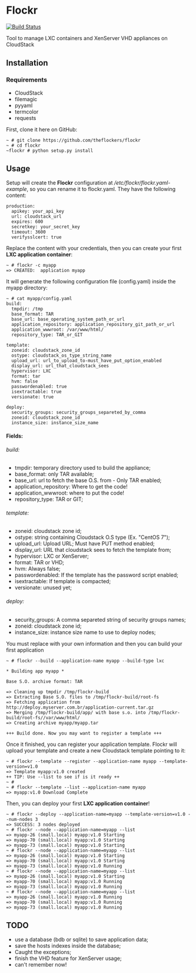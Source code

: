 # Flockr

[![Build Status](https://travis-ci.org/theflockers/flockr.svg?branch=master)](https://travis-ci.org/theflockers/flockr)

Tool to manage LXC containers and XenServer VHD appliances on CloudStack

## Installation

### Requirements

- CloudStack
- filemagic
- pyyaml
- termcolor
- requests

First, clone it here on GitHub:

```shell
~ # git clone https://github.com/theflockers/flockr
~ # cd flockr
~flockr # python setup.py install
```
## Usage

Setup will create the **Flockr** configuration at */etc/flockr/flockr.yaml-example*, so you can rename it to flockr.yaml. They have the following content:

```shell
production:
  apikey: your_api_key
  url: cloudstack_url 
  expires: 600
  secretkey: your_secret_key
  timeout: 3600
  verifysslcert: true
```

Replace the content with your credentials, then you can create your first **LXC application container**:

```shell
~ # flockr -c myapp
=> CREATED:  application myapp
```
It will generate the following configuration file  (config.yaml) inside the myapp directory:
```shell
~ # cat myapp/config.yaml
build:
  tmpdir: /tmp
  base_format: TAR
  base_url: base_operating_system_path_or_url
  application_repository: application_repository_git_path_or_url
  application_wwwroot: /var/www/html/
  repository_type: TAR_or_GIT

template:
  zoneid: cloudstack_zone_id
  ostype: cloudstack_os_type_string_name
  upload_url: url_to_upload_to-must_have_put_option_enabled
  display_url: url_that_cloudstack_sees
  hypervisor: LXC
  format: tar
  hvm: false
  passwordenabled: true
  isextractable: true
  versionate: true

deploy:
  security_groups: security_groups_separeted_by_comma
  zoneid: cloudstack_zone_id
  instance_size: instance_size_name
```

#### Fields:
###### build:
- tmpdir: temporary directory used to build the appliance;
- base_format: only TAR available;
- base_url: url to fetch the base O.S. from - Only TAR enabled;
- application_repository: Where to get the code! 
- application_wwwroot: where to put the code!
- repository_type: TAR or GIT;

###### template:
- zoneid: cloudstack zone id;
- ostype: string containing Cloudstack O.S type (Ex. "CentOS 7");
- upload_url: Upload URL; Must have PUT method enabled;
- display_url: URL that cloudstack sees to fetch the template from;
- hypervisor: LXC or XenServer;
- format: TAR or VHD;
- hvm: Always false;
- passwordenabled: If the template has the password script enabled;
- isextractable: If template is compacted;
- versionate: unused yet;

###### deploy:
- security_groups: A comma separeted string of security groups names;
- zoneid: cloudstack zone id;
- instance_size: instance size name to use to deploy nodes;

You must replace with your own information and then you can build your first application

```shell
~ # flockr --build --application-name myapp --build-type lxc

* Building app myapp *

Base S.O. archive format: TAR

=> Cleaning up tmpdir /tmp/flockr-build
=> Extracting Base S.O. files to /tmp/flockr-build/root-fs
=> Fetching application from http://deploy.myserver.com.br/application-current.tar.gz
=> Merging /tmp/flockr-build/app/ with base s.o. into /tmp/flockr-build/root-fs//var/www/html/
=> Creating archive myapp/myapp.tar

+++ Build done. Now you may want to register a template +++
```
Once it finished, you can register your application template. Flockr will upload your template and create a new
Cloudstack template pointing to it:

```shell
~ # flockr --template --register --application-name myapp --template-version=v1.0
=> Template myapp:v1.0 created 
++ TIP: Use --list to see if is it ready ++
~ #
~ # flockr --template --list --application-name myapp
=> myapp:v1.0 Download Complete
```
Then, you can deploy your first **LXC application container**!

```shell
~ # flockr --deploy --application-name=myapp --template-version=v1.0 --num-nodes 3
=> SUCCESS: 3 nodes deployed
~ # flockr --node --application-name=myapp --list
=> myapp-26 (small.local) myapp:v1.0 Starting
=> myapp-70 (small.local) myapp:v1.0 Starting
=> myapp-73 (small.local) myapp:v1.0 Starting
~ # flockr --node --application-name=myapp --list
=> myapp-26 (small.local) myapp:v1.0 Starting
=> myapp-70 (small.local) myapp:v1.0 Starting
=> myapp-73 (small.local) myapp:v1.0 Running
~ # flockr --node --application-name=myapp --list
=> myapp-26 (small.local) myapp:v1.0 Starting
=> myapp-70 (small.local) myapp:v1.0 Running
=> myapp-73 (small.local) myapp:v1.0 Running
~ # flockr --node --application-name=myapp --list
=> myapp-26 (small.local) myapp:v1.0 Running
=> myapp-70 (small.local) myapp:v1.0 Running
=> myapp-73 (small.local) myapp:v1.0 Running
```
## TODO
- use a database (bdb or sqlite) to save application data;
- save the hosts indexes inside the database;
- Caught the exceptions;
- finish the VHD feature for XenServer usage;
- can't remember now!
